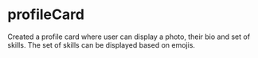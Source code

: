 # profileCard
Created a profile card where user can display a photo, their bio and set of skills.  The set of skills can be displayed based on emojis.
